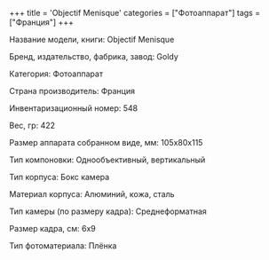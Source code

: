 +++
title = 'Objectif Menisque'
categories = ["Фотоаппарат"]
tags = ["Франция"]
+++

Название модели, книги: Objectif Menisque

Бренд, издательство, фабрика, завод: Goldy

Категория: Фотоаппарат

Страна производитель: Франция

Инвентаризационный номер: 548

Вес, гр: 422

Размер аппарата  собранном виде, мм: 105x80x115

Тип компоновки: Однообъективный, вертикальный

Тип корпуса: Бокс камера

Материал корпуса: Алюминий, кожа, сталь

Тип камеры (по размеру кадра): Среднеформатная

Размер кадра, см: 6х9

Тип фотоматериала: Плёнка

